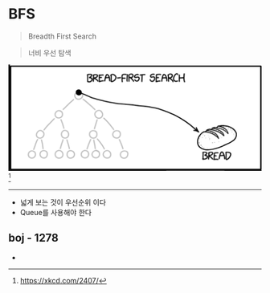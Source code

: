 # BFS

> Breadth First Search

> 너비 우선 탐색

![BFS](../images/bread-first-search.png) [^1]

[^1]:https://xkcd.com/2407/

---

 - 넓게 보는 것이 우선순위 이다
 - Queue를 사용해야 한다

## **boj - 1278** 
 - 